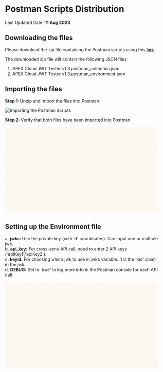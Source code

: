 # Postman Scripts Distribution

Last Updated Date: **11 Aug 2023**

## Downloading the files

Please download the zip file containing the Postman scripts using this [**link**](https://go.gov.sg/apex-training-postman-script).

The downloaded zip file will contain the following JSON files:
1. APEX Cloud JWT Tester v1.3.postman_collection.json
2. APEX Cloud JWT Tester v1.3.postman_environment.json

## Importing the files

**Step 1:** Unzip and import the files into Postman

![Importing the Postman Scripts](./_assets/postman-vid1.gif)

**Step 2:** Verify that both files have been imported into Postman

![Verifying the Postman Scripts](./_assets/postman-vid2.gif)

## Setting up the Environment file

a. **jwks:** Use the private key (with 'd' coordinates). Can input one or multiple jwk.<br>
b. **api_key:** For cross-zone API call, need to enter 2 API keys ('apiKey1','apiKey2').<br>
c. **keyId:** For choosing which jwk to use in jwks variable. It is the 'kid' claim in the jwk.<br>
d. **DEBUG:** Set to 'true' to log more info in the Postman console for each API call.

![Setting Environment File](./_assets/postman-vid3.gif)
